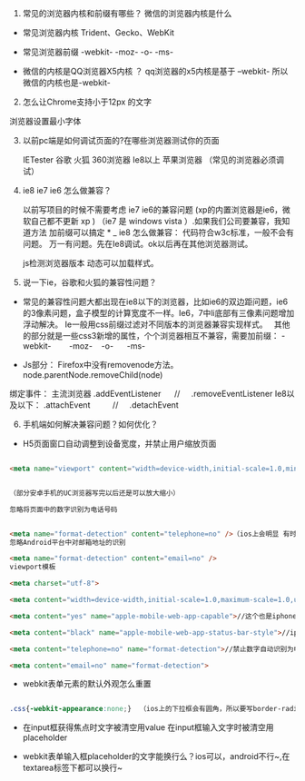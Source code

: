 

1. 常见的浏览器内核和前缀有哪些？ 微信的浏览器内核是什么

* 常见浏览器内核 Trident、Gecko、WebKit

* 常见浏览器前缀 -webkit-   -moz-  -o-  -ms-

* 微信的内核是QQ浏览器X5内核 ？  qq浏览器的x5内核是基于 –webkit-  所以微信的内核也是-webkit-


2. 怎么让Chrome支持小于12px 的文字

浏览器设置最小字体

3. 以前pc端是如何调试页面的?在哪些浏览器测试你的页面


	IETester        谷歌    火狐       360浏览器     Ie8以上     苹果浏览器   （常见的浏览器必须调试）



4. ie8  ie7  ie6 怎么做兼容？
	
	以前写项目的时候不需要考虑 ie7  ie6的兼容问题   (xp的内置浏览器是ie6，微软自己都不更新 xp  )    （ie7  是 windows  vista ）.如果我们公司要兼容，我知道方法
	加前缀可以搞定   *  _
	ie8 怎么做兼容：    代码符合w3c标准，一般不会有问题。   万一有问题。先在Ie8调试。ok以后再在其他浏览器测试。  
 
	js检测浏览器版本 动态可以加载样式。


5. 说一下ie，谷歌和火狐的兼容性问题？

* 常见的兼容性问题大都出现在ie8以下的浏览器，比如ie6的双边距问题，ie6的3像素问题，盒子模型的计算宽度不一样。Ie6，7中li底部有三像素问题增加浮动解决。
Ie一般用css前缀过滤对不同版本的浏览器兼容实现样式。
 
其他的部分就是一些css3新增的属性，个个浏览器相互不兼容，需要加前缀：
-webkit-        -moz-    -o-      -ms-
 

* Js部分：
Firefox中没有removenode方法。node.parentNode.removeChild(node)

绑定事件：
主流浏览器
.addEventListener      //     .removeEventListener
Ie8以及以下：
.attachEvent          //     .detachEvent


6. 手机端如何解决兼容问题？如何优化？

* H5页面窗口自动调整到设备宽度，并禁止用户缩放页面

```html

<meta name="viewport" content="width=device-width,initial-scale=1.0,minimum-scale=1.0,maximum-scale=1.0,user-scalable=no" />


（部分安卓手机的UC浏览器写完以后还是可以放大缩小）

忽略将页面中的数字识别为电话号码


<meta name="format-detection" content="telephone=no" />（ios上会明显 有时候会把数字当成电话号码）
忽略Android平台中对邮箱地址的识别

<meta name="format-detection" content="email=no" />
viewport模板

<meta charset="utf-8">

<meta content="width=device-width,initial-scale=1.0,maximum-scale=1.0,user-scalable=no" name="viewport">//主要I是强制让文档的宽度与设备宽度保持1:1，最大宽度1.0，禁止屏幕缩放。

<meta content="yes" name="apple-mobile-web-app-capable">//这个也是iphone私有标签，允许全屏浏览。

<meta content="black" name="apple-mobile-web-app-status-bar-style">//iphone的私有标签，iphone顶端状态条的样式。

<meta content="telephone=no" name="format-detection">//禁止数字自动识别为电话号码，这个比较有用，因为一串数字在iphone上会显示成蓝色，样式加成别的颜色也是不生效的。

<meta content="email=no" name="format-detection">

```
 
* webkit表单元素的默认外观怎么重置

```css

.css{-webkit-appearance:none;}  （ios上的下拉框会有圆角，所以要写border-radius:0）

```

 
* 在input框获得焦点时文字被清空用value 在input框输入文字时被清空用placeholder

 
* webkit表单输入框placeholder的文字能换行么？ios可以，android不行~,在textarea标签下都可以换行~


